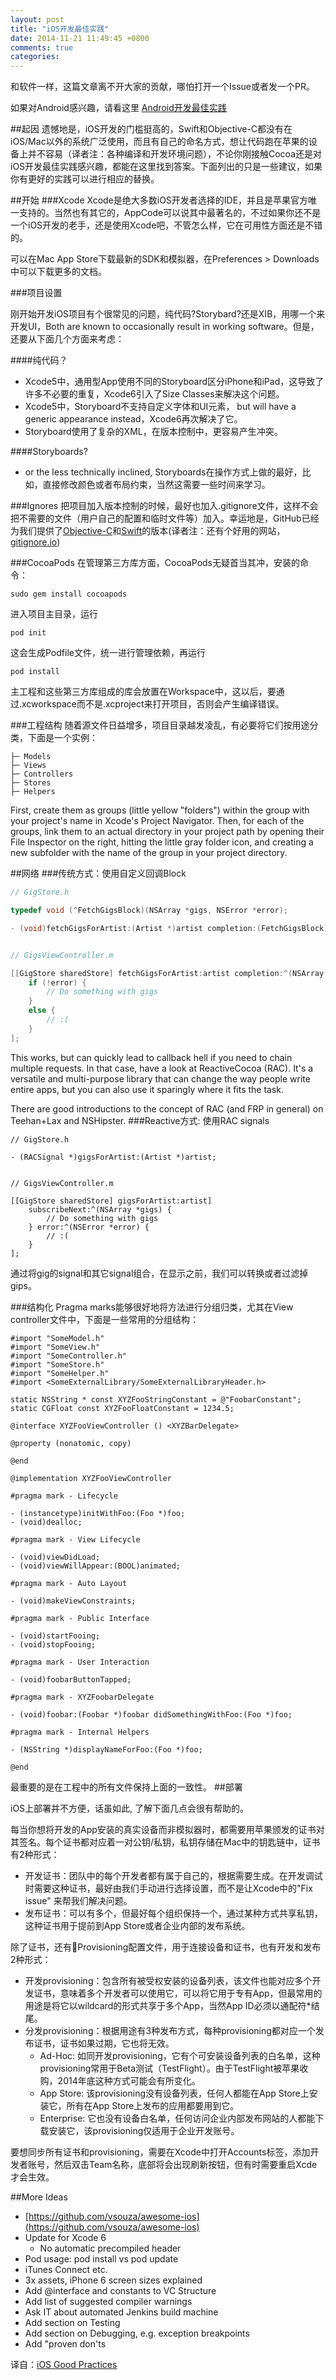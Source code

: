 ```yaml
---
layout: post
title: "iOS开发最佳实践"
date: 2014-11-21 11:49:45 +0800
comments: true
categories: 
---
```


和软件一样，这篇文章离不开大家的贡献，哪怕打开一个Issue或者发一个PR。


如果对Android感兴趣，请看这里 [Android开发最佳实践](https://github.com/futurice/android-best-practices)

##起因
遗憾地是，iOS开发的门槛挺高的，Swift和Objective-C都没有在iOS/Mac以外的系统广泛使用，而且有自己的命名方式，想让代码跑在苹果的设备上并不容易（译者注：各种编译和开发环境问题），不论你刚接触Cocoa还是对iOS开发最佳实践感兴趣，都能在这里找到答案。下面列出的只是一些建议，如果你有更好的实践可以进行相应的替换。

##开始
###Xcode
Xcode是绝大多数iOS开发者选择的IDE，并且是苹果官方唯一支持的。当然也有其它的，AppCode可以说其中最著名的，不过如果你还不是一个iOS开发的老手，还是使用Xcode吧，不管怎么样，它在可用性方面还是不错的。

可以在Mac App Store下载最新的SDK和模拟器，在Preferences > Downloads中可以下载更多的文档。

###项目设置

刚开始开发iOS项目有个很常见的问题，纯代码?Storybard?还是XIB，用哪一个来开发UI，Both are known to occasionally result in working software。但是，还要从下面几个方面来考虑：

####纯代码？
- Xcode5中，通用型App使用不同的Storyboard区分iPhone和iPad，这导致了许多不必要的重复，Xcode6引入了Size Classes来解决这个问题。
- Xcode5中，Storyboard不支持自定义字体和UI元素， but will have a generic appearance instead，Xcode6再次解决了它。
- Storyboard使用了复杂的XML，在版本控制中，更容易产生冲突。

####Storyboards?
- or the less technically inclined, Storyboards在操作方式上做的最好，比如，直接修改颜色或者布局约束，当然这需要一些时间来学习。

###Ignores
把项目加入版本控制的时候，最好也加入.gitignore文件，这样不会把不需要的文件（用户自己的配置和临时文件等）加入。幸运地是，GitHub已经为我们提供了[Objective-C](https://github.com/github/gitignore/blob/master/Objective-C.gitignore)和[Swift](https://github.com/github/gitignore/blob/master/Swift.gitignore)的版本(译者注：还有个好用的网站，[gitignore.io](https://www.gitignore.io/))

<!--more-->

###CocoaPods
在管理第三方库方面，CocoaPods无疑首当其冲，安装的命令：
```
sudo gem install cocoapods
```
进入项目主目录，运行
```
pod init
```
这会生成Podfile文件，统一进行管理依赖，再运行
```
pod install
```
主工程和这些第三方库组成的库会放置在Workspace中，这以后，要通过.xcworkspace而不是.xcproject来打开项目，否则会产生编译错误。

###工程结构
随着源文件日益增多，项目目录越发凌乱，有必要将它们按用途分类，下面是一个实例：
```
├─ Models
├─ Views
├─ Controllers
├─ Stores
├─ Helpers
```
First, create them as groups (little yellow "folders") within the group with your project's name in Xcode's Project Navigator. Then, for each of the groups, link them to an actual directory in your project path by opening their File Inspector on the right, hitting the little gray folder icon, and creating a new subfolder with the name of the group in your project directory.

##网络
###传统方式：使用自定义回调Block
```objective-c
// GigStore.h

typedef void (^FetchGigsBlock)(NSArray *gigs, NSError *error);

- (void)fetchGigsForArtist:(Artist *)artist completion:(FetchGigsBlock)completion


// GigsViewController.m

[[GigStore sharedStore] fetchGigsForArtist:artist completion:^(NSArray *gigs, NSError *error) {
    if (!error) {
        // Do something with gigs
    }
    else {
        // :(
    }
];
```

This works, but can quickly lead to callback hell if you need to chain multiple requests. In that case, have a look at ReactiveCocoa (RAC). It's a versatile and multi-purpose library that can change the way people write entire apps, but you can also use it sparingly where it fits the task.



There are good introductions to the concept of RAC (and FRP in general) on Teehan+Lax and NSHipster.
###Reactive方式: 使用RAC signals
```
// GigStore.h

- (RACSignal *)gigsForArtist:(Artist *)artist;


// GigsViewController.m

[[GigStore sharedStore] gigsForArtist:artist]
    subscribeNext:^(NSArray *gigs) {
        // Do something with gigs
    } error:^(NSError *error) {
        // :(
    }
];
```
通过将gig的signal和其它signal组合，在显示之前，我们可以转换或者过滤掉gips。

###结构化
Pragma marks能够很好地将方法进行分组归类，尤其在View controller文件中，下面是一些常用的分组结构：
	
```
#import "SomeModel.h"
#import "SomeView.h"
#import "SomeController.h"
#import "SomeStore.h"
#import "SomeHelper.h"
#import <SomeExternalLibrary/SomeExternalLibraryHeader.h>

static NSString * const XYZFooStringConstant = @"FoobarConstant";
static CGFloat const XYZFooFloatConstant = 1234.5;

@interface XYZFooViewController () <XYZBarDelegate>

@property (nonatomic, copy)

@end

@implementation XYZFooViewController

#pragma mark - Lifecycle

- (instancetype)initWithFoo:(Foo *)foo;
- (void)dealloc;

#pragma mark - View Lifecycle

- (void)viewDidLoad;
- (void)viewWillAppear:(BOOL)animated;

#pragma mark - Auto Layout

- (void)makeViewConstraints;

#pragma mark - Public Interface

- (void)startFooing;
- (void)stopFooing;

#pragma mark - User Interaction

- (void)foobarButtonTapped;

#pragma mark - XYZFoobarDelegate

- (void)foobar:(Foobar *)foobar didSomethingWithFoo:(Foo *)foo;

#pragma mark - Internal Helpers

- (NSString *)displayNameForFoo:(Foo *)foo;

@end
```
最重要的是在工程中的所有文件保持上面的一致性。
##部署

iOS上部署并不方便，话虽如此, 了解下面几点会很有帮助的。

每当你想将开发的App安装的真实设备而非模拟器时，都需要用苹果颁发的证书对其签名。每个证书都对应着一对公钥/私钥，私钥存储在Mac中的钥匙链中，证书有2种形式：

- 开发证书：团队中的每个开发者都有属于自己的，根据需要生成。在开发调试时需要这种证书，最好由我们手动进行选择设置，而不是让Xcode中的"Fix issue" 来帮我们解决问题。
- 发布证书：可以有多个，但最好每个组织保持一个，通过某种方式共享私钥，这种证书用于提前到App Store或者企业内部的发布系统。

除了证书，还有Provisioning配置文件，用于连接设备和证书，也有开发和发布2种形式：
- 开发provisioning：包含所有被受权安装的设备列表，该文件也能对应多个开发证书，意味着多个开发者可以使用它，可以将它用于专有App，但最常用的用途是将它以wildcard的形式共享于多个App，当然App ID必须以通配符*结尾。
- 分发provisioning：根据用途有3种发布方式，每种provisioning都对应一个发布证书，证书如果过期，它也将无效。
	- Ad-Hoc: 如同开发provisioning，它有个可安装设备列表的白名单，这种provisioning常用于Beta测试（TestFlight）。由于TestFlight被苹果收购，2014年底这种方式可能会有所变化。
	- App Store: 该provisioning没有设备列表，任何人都能在App Store上安装它，所有在App Store上发布的应用都要用到它。
	- Enterprise: 它也没有设备白名单，任何访问企业内部发布网站的人都能下载安装它，该provisioning仅适用于企业开发账号。


要想同步所有证书和provisioning，需要在Xcode中打开Accounts标签，添加开发者账号，然后双击Team名称，底部将会出现刷新按钮，但有时需要重启Xcde才会生效。

##More Ideas
- [https://github.com/vsouza/awesome-ios](https://github.com/vsouza/awesome-ios)
- Update for Xcode 6
	- No automatic precompiled header
- Pod usage: pod install vs pod update
- iTunes Connect etc.
- 3x assets, iPhone 6 screen sizes explained
- Add @interface and constants to VC Structure
- Add list of suggested compiler warnings
- Ask IT about automated Jenkins build machine
- Add section on Testing
- Add section on Debugging, e.g. exception breakpoints
- Add "proven don'ts

译自：[iOS Good Practices](https://github.com/futurice/ios-good-practices)